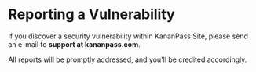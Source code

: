 # Reporting a Vulnerability

If you discover a security vulnerability within KananPass Site, please send an e-mail to **support at kananpass.com**.

All reports will be promptly addressed, and you'll be credited accordingly.
